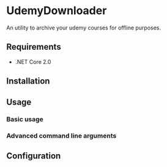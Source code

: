 # UdemyDownloader
An utility to archive your udemy courses for offline purposes.

## Requirements

- .NET Core 2.0

## Installation

## Usage

### Basic usage

### Advanced command line arguments

## Configuration
